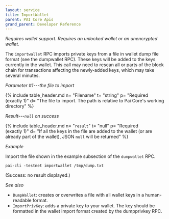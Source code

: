 ```yaml
---
layout: service
title: ImportWallet
parent: PAI Core Apis
grand_parent: Developer Reference
---
```



*Requires wallet support. Requires an unlocked wallet or an
unencrypted wallet.*

The `importwallet` RPC imports private keys from a file in wallet dump file format (see the dumpwallet RPC). These keys will be added to the keys currently in the wallet. This call may need to rescan all or parts of the block chain for transactions affecting the newly-added keys, which may take several minutes.

*Parameter #1---the file to import*

{% include table_header.md
  n= "Filename"
  t= "string"
  p= "Required<br>(exactly 1)"
  d= "The file to import.  The path is relative to Pai Core's working directory"
%}

*Result---`null` on success*

{% include table_header.md
  n= "`result`"
  t= "null"
  p= "Required<br>(exactly 1)"
  d= "If all the keys in the file are added to the wallet (or are already part of the wallet), JSON `null` will be returned"
%}

*Example*

Import the file shown in the example subsection of the `dumpwallet` RPC.

```
pai-cli -testnet importwallet /tmp/dump.txt
```

(Success: no result displayed.)

*See also*

* `DumpWallet`: creates or overwrites a file with all wallet keys in a human-readable format.
* `ImportPrivKey`: adds a private key to your wallet. The key should be formatted in the wallet import format created by the dumpprivkey RPC.
